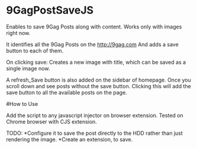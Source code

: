 # 9GagPostSaveJS

Enables to save 9Gag Posts along with content.
Works only with images right now.

It identifies all the 9Gag Posts on the http://9gag.com
And adds a save button to each of them.

On clicking save:
Creates a new image with title, which can be saved as a single image now.

A refresh_Save button is also added on the sidebar of homepage.
Once you scroll down and see posts without the save button.
Clicking this will add the save button to all the available posts on the page.

#How to Use

Add the script to any javascript injector on browser extension.
Tested on Chrome browser with CJS extension.

TODO: 
*Configure it to save the post directly to the HDD rather than just rendering the image.
*Create an extension, to save.
